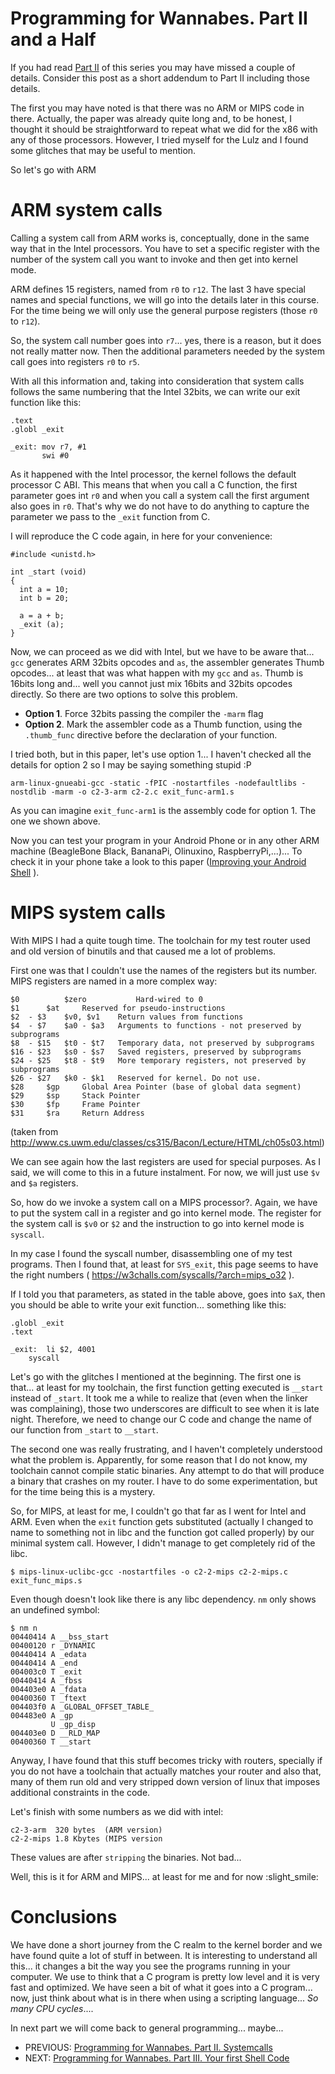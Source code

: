 # Programming for Wannabes. Part II and a Half

If you had read [Part II](part-02.md4) of this series you may have missed a couple of details. Consider this post as a short addendum to Part II including those details. 


The first you may have noted is that there was no ARM or MIPS code in there. Actually, the paper was already quite long and, to be honest, I thought it should be straightforward to repeat what we did for the x86 with any of those processors. However, I tried myself for the Lulz and I found some glitches that may be useful to mention.

So let's go with ARM

# ARM system calls
Calling a system call from ARM works is, conceptually, done in the same way that in the Intel processors. You have to set a specific register with the number of the system call you want to invoke and then get into kernel mode.

ARM defines 15 registers, named from `r0` to `r12`. The last 3 have special names and special functions, we will go into the details later in this course. For the time being we will only use the general purpose registers (those `r0` to `r12`).

So, the system call number goes into `r7`... yes, there is a reason, but it does not really matter now. Then the additional parameters needed by the system call goes into registers `r0` to `r5`.

With all this information and, taking into consideration that system calls follows the same numbering that the Intel 32bits, we can write our exit function like this:

```
.text
.globl _exit

_exit: mov r7, #1
       swi #0

```

As it happened with the Intel processor, the kernel follows the default processor C ABI. This means that when you call a C function, the first parameter goes int `r0` and when you call a system call the first argument also goes in `r0`. That's why we do not have to do anything to capture the parameter we pass to the `_exit` function from C.

I will reproduce the C code again, in here for your convenience:

```
#include <unistd.h>

int _start (void)
{
  int a = 10;
  int b = 20;

  a = a + b;
  _exit (a);
}

```

Now, we can proceed as we did with Intel, but we have to be aware that... `gcc` generates ARM 32bits opcodes and `as`, the assembler generates Thumb opcodes... at least that was what happen with my `gcc` and `as`. Thumb is 16bits long and... well you cannot just mix 16bits and 32bits opcodes directly. So there are two options to solve this problem.

* **Option 1**. Force 32bits passing the compiler the `-marm` flag
* **Option 2**. Mark the assembler code as a Thumb function, using the `.thumb_func` directive before the declaration of your function.

I tried both, but in this paper, let's use option 1... I haven't checked all the details for option 2 so I may be saying something stupid :P

```
arm-linux-gnueabi-gcc -static -fPIC -nostartfiles -nodefaultlibs -nostdlib -marm -o c2-3-arm c2-2.c exit_func-arm1.s
```

As you can imagine `exit_func-arm1` is the assembly code for option 1. The one we shown above.

Now you can test your program in your Android Phone or in any other ARM machine (BeagleBone Black, BananaPi, Olinuxino, RaspberryPi,...)... To check it in your phone take a look to this paper ([Improving your Android Shell](https://0x00sec.org/t/improving-your-android-shell/886) ).

# MIPS system calls
With MIPS I had a quite tough time. The toolchain for my test router used and old version of binutils and that caused me a lot of problems.

First one was that I couldn't use the names of the registers but its number. MIPS registers are named in a more complex way:


    $0	      	$zero	        Hard-wired to 0
    $1		$at		Reserved for pseudo-instructions
    $2  - $3	$v0, $v1	Return values from functions
    $4  - $7	$a0 - $a3	Arguments to functions - not preserved by subprograms
    $8  - $15	$t0 - $t7	Temporary data, not preserved by subprograms
    $16 - $23	$s0 - $s7	Saved registers, preserved by subprograms
    $24 - $25	$t8 - $t9	More temporary registers, not preserved by subprograms
    $26 - $27	$k0 - $k1	Reserved for kernel. Do not use.
    $28		$gp		Global Area Pointer (base of global data segment)
    $29		$sp		Stack Pointer
    $30		$fp		Frame Pointer
    $31		$ra		Return Address

(taken from http://www.cs.uwm.edu/classes/cs315/Bacon/Lecture/HTML/ch05s03.html)

We can see again how the last registers are used for special purposes. As I said, we will come to this in a future instalment. For now, we will just use `$v` and `$a` registers.

So, how do we invoke a system call on a MIPS processor?. Again, we have to put the system call in a register and go into kernel mode. The register for the system call is `$v0` or `$2` and the instruction to go into kernel mode is `syscall`.

In my case I found the syscall number, disassembling one of my test programs. Then I found that, at least for `SYS_exit`, this page seems to have the right numbers ( https://w3challs.com/syscalls/?arch=mips_o32 ).

If I told you that parameters, as stated in the table above, goes into `$aX`, then you should be able to write your exit function... something like this:

```
.globl _exit
.text
	
_exit:  li $2, 4001
	syscall
```

Let's go with the glitches I mentioned at the beginning. The first one is that... at least for my toolchain, the first function getting executed is `__start` instead of `_start`. It took me a while to realize that (even when the linker was complaining), those two underscores are difficult to see when it is late night. Therefore, we need to change our C code and change the name of our function from `_start` to `__start`.

The second one was really frustrating, and I haven't completely understood what the problem is. Apparently, for some reason that I do not know, my toolchain cannot compile static binaries. Any attempt to do that will produce a binary that crashes on my router. I have to do some experimentation, but for the time being this is a mystery.

So, for MIPS, at least for me, I couldn't go that far as I went for Intel and ARM. Even when the `exit` function gets substituted (actually I changed to name to something not in libc and the function got called properly) by our minimal system call. However, I didn't manage to get completely rid of the libc.

`$ mips-linux-uclibc-gcc -nostartfiles -o c2-2-mips c2-2-mips.c exit_func_mips.s`

Even though doesn't look like there is any libc dependency. `nm` only shows an undefined symbol:

```
$ nm n
00440414 A __bss_start
00400120 r _DYNAMIC
00440414 A _edata
00440414 A _end
004003c0 T _exit
00440414 A _fbss
004403e0 A _fdata
00400360 T _ftext
004403f0 A _GLOBAL_OFFSET_TABLE_
004483e0 A _gp
         U _gp_disp
004403e0 D __RLD_MAP
00400360 T __start
```

Anyway, I have found that this stuff becomes tricky with routers, specially if you do not have a toolchain that actually matches your router and also that, many of them run old and very stripped down version of linux that imposes additional constraints in the code.

Let's finish with some numbers as we did with intel:

    c2-3-arm  320 bytes  (ARM version)
    c2-2-mips 1.8 Kbytes (MIPS version

These values are after `stripping` the binaries. Not bad...

Well, this is it for ARM and MIPS... at least for me and for now :slight_smile: 

# Conclusions
We have done a short journey from the C realm to the kernel border and we have found quite a lot of stuff in between. It is interesting to understand all this... it changes a bit the way you see the programs running in your computer. We use to think that a C program is pretty low level and it is very fast and optimized. We have seen a bit of what it goes into a C program... now, just think about what is in there when using a scripting language... _So many CPU cycles_....

In next part we will come back to general programming... maybe...

* PREVIOUS: [Programming for Wannabes. Part II. Systemcalls](part-02.md)
* NEXT: [Programming for Wannabes. Part III. Your first Shell Code](part-03.md)
